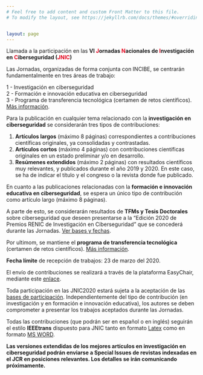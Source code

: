 ```yaml
---
# Feel free to add content and custom Front Matter to this file.
# To modify the layout, see https://jekyllrb.com/docs/themes/#overriding-theme-defaults   mediante este [enlace](https://easychair.org/conferences/?conf=jnic2019).    


layout: page
---
```

Llamada a la participación en las <b>VI <span style="color:#e3041e">J</span>ornadas <span style="color:#e3041e">N</span>acionales de <span style="color:#e3041e">I</span>nvestigación en <span style="color:#e3041e">C</span>iberseguridad (<span style="color:#e3041e">JNIC</span>)</b>

Las Jornadas, organizadas de forma conjunta con INCIBE, se centrarán fundamentalmente en tres áreas de trabajo:

1 - Investigación en ciberseguridad  
2 - Formación e innovación educativa en ciberseguridad  
3 - Programa de transferencia tecnológica (certamen de retos científicos). [Más información](https://transferencia.jnic.es/edicion-2019-20).

Para la publicación en cualquier tema relacionado con la __investigación en ciberseguridad__ se considerarán tres tipos de contribuciones:

1. __Artículos largos__ (máximo 8 páginas) correspondientes a contribuciones científicas originales, ya consolidadas y contrastadas.
2. __Artículos cortos__ (máximo 4 páginas) con contribuciones científicas originales en un estado preliminar y/o en desarrollo.
3. __Resúmenes extendidos__ (máximo 2 páginas) con resultados científicos muy relevantes, y publicados durante el año 2019 y 2020. En este caso, se ha de indicar el título y el congreso o la revista donde fue publicado. 

En cuanto a las publicaciones relacionadas con la __formación e innovación educativa en ciberseguridad__, se espera un único tipo de contribución como artículo largo (máximo 8 páginas). 
 
A parte de esto, se considerarán resultados de __TFMs y Tesis Doctorales__ sobre ciberseguridad que deseen presentarse a la “Edición 2020 de Premios RENIC de Investigación en Ciberseguridad” que se concederá durante las Jornadas. [Ver bases y fechas](https://www.renic.es/es/convocados-los-premios-de-investigacion-en-ciberseguridad-2020).

Por ultimom, se mantiene el __programa de transferencia tecnológica__ (certamen de retos científicos). [Más información](http://transferencia.jnic.es/).

__Fecha límite__ de recepción de trabajos: 23 de marzo del 2020.

El envío de contribuciones se realizará a través de la plataforma EasyChair, mediante este [enlace](https://easychair.org/conferences/?conf=jnic2020).

Toda participación en las JNIC2020 estará sujeta a la aceptación de las [bases de participación]({{site.url}}/bases).
Independientemente del tipo de contribución (en investigación y en formación e innovación educativa), los autores se deben comprometer a presentar los trabajos aceptados durante las Jornadas. 

Todas las contribuciones (que podrán ser en español o en inglés) seguirán el estilo __IEEEtrans__ dispuesto para JNIC tanto en formato [Latex]({{site.url}}/assets/jnic2020_trabajos_latex.zip) como en formato [MS WORD]({{site.url}}/assets/jnic2020_trabajos_word.zip).
<!--El tamaño del póster debería ser A0 en formato vertical (841 mm ancho x 1189 mm alto).  -->

__Las versiones extendidas de los mejores artículos en investigación en ciberseguridad podrán enviarse a Special Issues de revistas indexadas en el JCR en posiciones relevantes. Los detalles se irán comunicando próximamente.__

